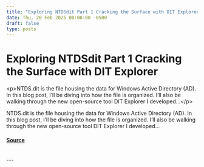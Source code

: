 ```yaml
---
title: "Exploring NTDSdit Part 1 Cracking the Surface with DIT Explorer"
date: Thu, 20 Feb 2025 00:00:00 -0500
draft: false
type: posts
---
```

# Exploring NTDSdit Part 1 Cracking the Surface with DIT Explorer





 &lt;p&gt;NTDS.dit is the file housing the data for Windows Active Directory (AD). In this blog post, I’ll be diving into how the file is organized. I’ll also be walking through the new open-source tool DIT Explorer I developed…&lt;/p&gt; 

<p>NTDS.dit is the file housing the data for Windows Active Directory (AD). In this blog post, I’ll be diving into how the file is organized. I’ll also be walking through the new open-source tool DIT Explorer I developed…</p>

#### [Source](https://trustedsec.com/blog/exploring-ntds-dit-part-1-cracking-the-surface-with-dit-explorer)

<br/>
---
